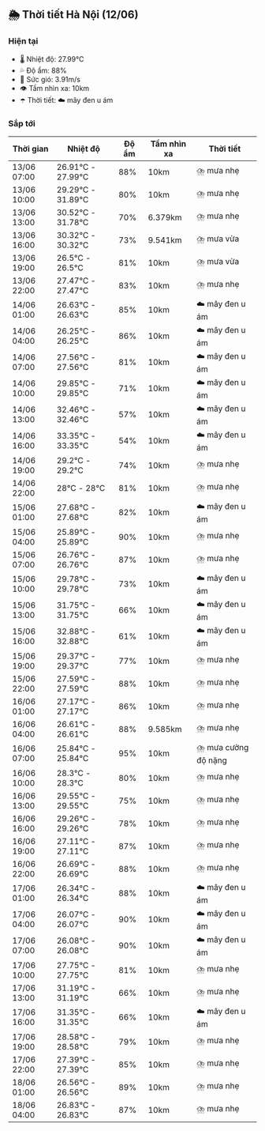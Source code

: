 ## 🌦️ Thời tiết Hà Nội (12/06)

### Hiện tại

- 🌡️ Nhiệt độ: 27.99℃
- 💦 Độ ẩm: 88%
- 💨 Sức gió: 3.91m/s
- 👁️ Tầm nhìn xa: 10km
- ☂️ Thời tiết: ☁️ mây đen u ám

### Sắp tới

| Thời gian | Nhiệt độ | Độ ẩm | Tầm nhìn xa | Thời tiết |
| --- | --- | --- | --- | --- |
| 13/06 07:00 | 26.91℃ - 27.99℃ | 88% | 10km | ⛈️ mưa nhẹ |
| 13/06 10:00 | 29.29℃ - 31.89℃ | 80% | 10km | ⛈️ mưa nhẹ |
| 13/06 13:00 | 30.52℃ - 31.78℃ | 70% | 6.379km | ⛈️ mưa nhẹ |
| 13/06 16:00 | 30.32℃ - 30.32℃ | 73% | 9.541km | ⛈️ mưa vừa |
| 13/06 19:00 | 26.5℃ - 26.5℃ | 81% | 10km | ⛈️ mưa vừa |
| 13/06 22:00 | 27.47℃ - 27.47℃ | 83% | 10km | ⛈️ mưa nhẹ |
| 14/06 01:00 | 26.63℃ - 26.63℃ | 85% | 10km | ☁️ mây đen u ám |
| 14/06 04:00 | 26.25℃ - 26.25℃ | 86% | 10km | ☁️ mây đen u ám |
| 14/06 07:00 | 27.56℃ - 27.56℃ | 81% | 10km | ☁️ mây đen u ám |
| 14/06 10:00 | 29.85℃ - 29.85℃ | 71% | 10km | ☁️ mây đen u ám |
| 14/06 13:00 | 32.46℃ - 32.46℃ | 57% | 10km | ☁️ mây đen u ám |
| 14/06 16:00 | 33.35℃ - 33.35℃ | 54% | 10km | ☁️ mây đen u ám |
| 14/06 19:00 | 29.2℃ - 29.2℃ | 74% | 10km | ⛈️ mưa nhẹ |
| 14/06 22:00 | 28℃ - 28℃ | 81% | 10km | ⛈️ mưa nhẹ |
| 15/06 01:00 | 27.68℃ - 27.68℃ | 82% | 10km | ☁️ mây đen u ám |
| 15/06 04:00 | 25.89℃ - 25.89℃ | 90% | 10km | ⛈️ mưa nhẹ |
| 15/06 07:00 | 26.76℃ - 26.76℃ | 87% | 10km | ⛈️ mưa nhẹ |
| 15/06 10:00 | 29.78℃ - 29.78℃ | 73% | 10km | ☁️ mây đen u ám |
| 15/06 13:00 | 31.75℃ - 31.75℃ | 66% | 10km | ☁️ mây đen u ám |
| 15/06 16:00 | 32.88℃ - 32.88℃ | 61% | 10km | ☁️ mây đen u ám |
| 15/06 19:00 | 29.37℃ - 29.37℃ | 77% | 10km | ⛈️ mưa nhẹ |
| 15/06 22:00 | 27.59℃ - 27.59℃ | 88% | 10km | ⛈️ mưa nhẹ |
| 16/06 01:00 | 27.17℃ - 27.17℃ | 86% | 10km | ⛈️ mưa nhẹ |
| 16/06 04:00 | 26.61℃ - 26.61℃ | 88% | 9.585km | ⛈️ mưa nhẹ |
| 16/06 07:00 | 25.84℃ - 25.84℃ | 95% | 10km | ⛈️ mưa cường độ nặng |
| 16/06 10:00 | 28.3℃ - 28.3℃ | 80% | 10km | ⛈️ mưa nhẹ |
| 16/06 13:00 | 29.55℃ - 29.55℃ | 75% | 10km | ⛈️ mưa nhẹ |
| 16/06 16:00 | 29.26℃ - 29.26℃ | 78% | 10km | ⛈️ mưa nhẹ |
| 16/06 19:00 | 27.11℃ - 27.11℃ | 87% | 10km | ⛈️ mưa nhẹ |
| 16/06 22:00 | 26.69℃ - 26.69℃ | 88% | 10km | ⛈️ mưa nhẹ |
| 17/06 01:00 | 26.34℃ - 26.34℃ | 88% | 10km | ☁️ mây đen u ám |
| 17/06 04:00 | 26.07℃ - 26.07℃ | 90% | 10km | ☁️ mây đen u ám |
| 17/06 07:00 | 26.08℃ - 26.08℃ | 90% | 10km | ☁️ mây đen u ám |
| 17/06 10:00 | 27.75℃ - 27.75℃ | 81% | 10km | ⛈️ mưa nhẹ |
| 17/06 13:00 | 31.19℃ - 31.19℃ | 66% | 10km | ⛈️ mưa nhẹ |
| 17/06 16:00 | 31.35℃ - 31.35℃ | 66% | 10km | ☁️ mây đen u ám |
| 17/06 19:00 | 28.58℃ - 28.58℃ | 79% | 10km | ⛈️ mưa nhẹ |
| 17/06 22:00 | 27.39℃ - 27.39℃ | 85% | 10km | ⛈️ mưa nhẹ |
| 18/06 01:00 | 26.56℃ - 26.56℃ | 89% | 10km | ⛈️ mưa nhẹ |
| 18/06 04:00 | 26.83℃ - 26.83℃ | 87% | 10km | ⛈️ mưa nhẹ |
